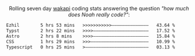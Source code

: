 <p align="center">Rolling seven day <a href="https://wakapi.dev/"/>wakapi</a> coding stats answering the question <i>"how much does Noah really code?"</i>:</p>
<!--START_SECTION:waka-->

```txt
Ezhil        5 hrs 53 mins   >>>>>>>>>>>——————————————   43.64 %
Typst        2 hrs 22 mins   >>>>—————————————————————   17.52 %
Astro        2 hrs 8 mins    >>>>—————————————————————   15.84 %
CSS          1 hrs 29 mins   >>>——————————————————————   10.99 %
Typescript   0 hrs 25 mins   >————————————————————————   03.13 %
```

<!--END_SECTION:waka-->
